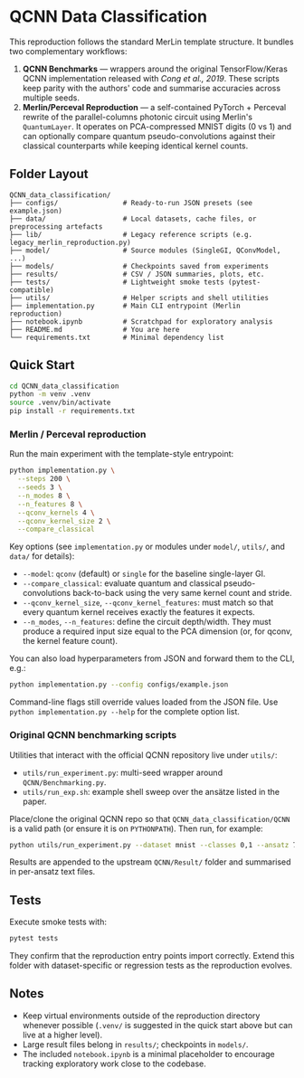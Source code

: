 # QCNN Data Classification

This reproduction follows the standard MerLin template structure. It bundles two
complementary workflows:

1. **QCNN Benchmarks** — wrappers around the original TensorFlow/Keras QCNN
   implementation released with *Cong et al., 2019*. These scripts keep parity
   with the authors' code and summarise accuracies across multiple seeds.
2. **Merlin/Perceval Reproduction** — a self-contained PyTorch + Perceval
   rewrite of the parallel-columns photonic circuit using Merlin's
   `QuantumLayer`. It operates on PCA-compressed MNIST digits (0 vs 1) and can
   optionally compare quantum pseudo-convolutions against their classical
   counterparts while keeping identical kernel counts.

## Folder Layout

```
QCNN_data_classification/
├── configs/                # Ready-to-run JSON presets (see example.json)
├── data/                   # Local datasets, cache files, or preprocessing artefacts
├── lib/                    # Legacy reference scripts (e.g. legacy_merlin_reproduction.py)
├── model/                  # Source modules (SingleGI, QConvModel, ...)
├── models/                 # Checkpoints saved from experiments
├── results/                # CSV / JSON summaries, plots, etc.
├── tests/                  # Lightweight smoke tests (pytest-compatible)
├── utils/                  # Helper scripts and shell utilities
├── implementation.py       # Main CLI entrypoint (Merlin reproduction)
├── notebook.ipynb          # Scratchpad for exploratory analysis
├── README.md               # You are here
└── requirements.txt        # Minimal dependency list
```

## Quick Start

```bash
cd QCNN_data_classification
python -m venv .venv
source .venv/bin/activate
pip install -r requirements.txt
```

### Merlin / Perceval reproduction

Run the main experiment with the template-style entrypoint:

```bash
python implementation.py \
  --steps 200 \
  --seeds 3 \
  --n_modes 8 \
  --n_features 8 \
  --qconv_kernels 4 \
  --qconv_kernel_size 2 \
  --compare_classical
```

Key options (see `implementation.py` or modules under `model/`, `utils/`, and `data/` for details):

- `--model`: `qconv` (default) or `single` for the baseline single-layer GI.
- `--compare_classical`: evaluate quantum and classical pseudo-convolutions
  back-to-back using the very same kernel count and stride.
- `--qconv_kernel_size`, `--qconv_kernel_features`: must match so that every
  quantum kernel receives exactly the features it expects.
- `--n_modes`, `--n_features`: define the circuit depth/width. They must produce
  a required input size equal to the PCA dimension (or, for qconv, the kernel
  feature count).

You can also load hyperparameters from JSON and forward them to the CLI, e.g.:

```bash
python implementation.py --config configs/example.json
```

Command-line flags still override values loaded from the JSON file. Use
`python implementation.py --help` for the complete option list.

### Original QCNN benchmarking scripts

Utilities that interact with the official QCNN repository live under `utils/`:

- `utils/run_experiment.py`: multi-seed wrapper around `QCNN/Benchmarking.py`.
- `utils/run_exp.sh`: example shell sweep over the ansätze listed in the paper.

Place/clone the original QCNN repo so that `QCNN_data_classification/QCNN` is a
valid path (or ensure it is on `PYTHONPATH`). Then run, for example:

```bash
python utils/run_experiment.py --dataset mnist --classes 0,1 --ansatz 7 --encoding pca8
```

Results are appended to the upstream `QCNN/Result/` folder and summarised in
per-ansatz text files.

## Tests

Execute smoke tests with:

```bash
pytest tests
```

They confirm that the reproduction entry points import correctly. Extend this
folder with dataset-specific or regression tests as the reproduction evolves.

## Notes

- Keep virtual environments outside of the reproduction directory whenever
  possible (`.venv/` is suggested in the quick start above but can live at a
  higher level).
- Large result files belong in `results/`; checkpoints in `models/`.
- The included `notebook.ipynb` is a minimal placeholder to encourage tracking
  exploratory work close to the codebase.
